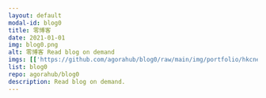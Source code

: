 ```yaml
---
layout: default
modal-id: blog0
title: 零博客
date: 2021-01-01
img: blog0.png
alt: 零博客 Read blog on demand
imgs: [['https://github.com/agorahub/blog0/raw/main/img/portfolio/hkcnews.jpg', 'https://agora0.gitlab.io/blog/hkcnews'], ['https://github.com/agorahub/blog0/raw/main/img/portfolio/initium.jpg', 'https://agora0.gitlab.io/blog/initium'], ['https://github.com/agorahub/blog0/raw/main/img/portfolio/inmedia.jpg', 'https://agora0.gitlab.io/blog/inmedia'], ['https://github.com/agorahub/blog0/raw/main/img/portfolio/matters.jpg', 'https://agora0.gitlab.io/blog/matters'], ['https://github.com/agorahub/blog0/raw/main/img/portfolio/pq.jpg', 'https://agora0.gitlab.io/blog/pq'], ['https://github.com/agorahub/blog0/raw/main/img/portfolio/stand.jpg', 'https://agora0.gitlab.io/blog/stand'], ['https://github.com/agorahub/blog0/raw/main/img/portfolio/vocus.jpg', 'https://agora0.gitlab.io/blog/vocus']]
list: blog0
repo: agorahub/blog0
description: Read blog on demand.
---
```

